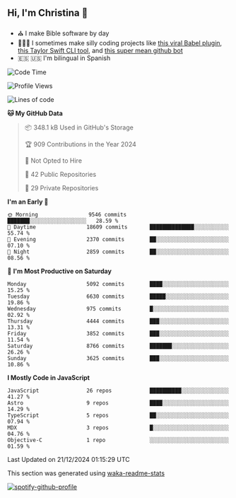 ## Hi, I'm Christina 👋

- ⛪️ I make Bible software by day
- 👩🏼‍💻 I sometimes make silly coding projects like [this viral Babel plugin](https://www.instagram.com/reel/Cxvwz76vBus/), [this Taylor Swift CLI tool](https://github.com/christina-de-martinez/swift-commits), and [this super mean github bot](https://github.com/christina-de-martinez/roast-my-code)
- 🇪🇸 🇺🇸 I'm bilingual in Spanish

<!--START_SECTION:waka-->
![Code Time](http://img.shields.io/badge/Code%20Time-46%20hrs%2018%20mins-blue)

![Profile Views](http://img.shields.io/badge/Profile%20Views-0-blue)

![Lines of code](https://img.shields.io/badge/From%20Hello%20World%20I%27ve%20Written-21.8%20million%20lines%20of%20code-blue)

**🐱 My GitHub Data** 

> 📦 348.1 kB Used in GitHub's Storage 
 > 
> 🏆 909 Contributions in the Year 2024
 > 
> 🚫 Not Opted to Hire
 > 
> 📜 42 Public Repositories 
 > 
> 🔑 29 Private Repositories 
 > 
**I'm an Early 🐤** 

```text
🌞 Morning                9546 commits        ███████░░░░░░░░░░░░░░░░░░   28.59 % 
🌆 Daytime                18609 commits       ██████████████░░░░░░░░░░░   55.74 % 
🌃 Evening                2370 commits        ██░░░░░░░░░░░░░░░░░░░░░░░   07.10 % 
🌙 Night                  2859 commits        ██░░░░░░░░░░░░░░░░░░░░░░░   08.56 % 
```
📅 **I'm Most Productive on Saturday** 

```text
Monday                   5092 commits        ████░░░░░░░░░░░░░░░░░░░░░   15.25 % 
Tuesday                  6630 commits        █████░░░░░░░░░░░░░░░░░░░░   19.86 % 
Wednesday                975 commits         █░░░░░░░░░░░░░░░░░░░░░░░░   02.92 % 
Thursday                 4444 commits        ███░░░░░░░░░░░░░░░░░░░░░░   13.31 % 
Friday                   3852 commits        ███░░░░░░░░░░░░░░░░░░░░░░   11.54 % 
Saturday                 8766 commits        ███████░░░░░░░░░░░░░░░░░░   26.26 % 
Sunday                   3625 commits        ███░░░░░░░░░░░░░░░░░░░░░░   10.86 % 
```


**I Mostly Code in JavaScript** 

```text
JavaScript               26 repos            ██████████░░░░░░░░░░░░░░░   41.27 % 
Astro                    9 repos             ████░░░░░░░░░░░░░░░░░░░░░   14.29 % 
TypeScript               5 repos             ██░░░░░░░░░░░░░░░░░░░░░░░   07.94 % 
MDX                      3 repos             █░░░░░░░░░░░░░░░░░░░░░░░░   04.76 % 
Objective-C              1 repo              ░░░░░░░░░░░░░░░░░░░░░░░░░   01.59 % 
```




 Last Updated on 21/12/2024 01:15:29 UTC
<!--END_SECTION:waka-->

This section was generated using [waka-readme-stats](https://github.com/anmol098/waka-readme-stats)

[![spotify-github-profile](https://spotify-github-profile.kittinanx.com/api/view?uid=1228436873&cover_image=true&theme=default&show_offline=false&background_color=121212&interchange=false&bar_color=53b14f&bar_color_cover=false)](https://spotify-github-profile.kittinanx.com/api/view?uid=1228436873&redirect=true)